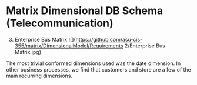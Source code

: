 Matrix Dimensional DB Schema (Telecommunication)
===================================================
















3. Enterprise Bus Matrix
![](https://github.com/asu-cis-355/matrix/DimensionalModel/Requirements 2/Enterprise Bus Matrix.jpg)

The most trivial conformed dimensions used was the date dimension. In other business processes, we find that customers and store are a few of the main recurring dimensions.
